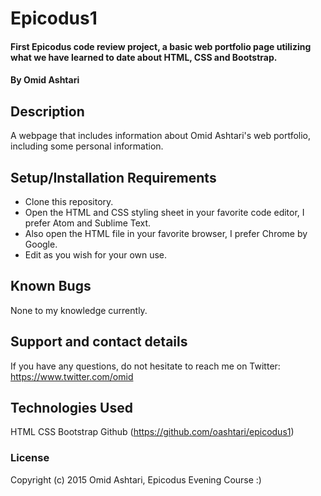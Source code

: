 # Epicodus1

#### First Epicodus code review project, a basic web portfolio page utilizing what we have learned to date about HTML, CSS and Bootstrap.

#### By Omid Ashtari

## Description

A webpage that includes information about Omid Ashtari's web portfolio, including some personal information.

## Setup/Installation Requirements

* Clone this repository.
* Open the HTML and CSS styling sheet in your favorite code editor, I prefer Atom and Sublime Text.
* Also open the HTML file in your favorite browser, I prefer Chrome by Google.
* Edit as you wish for your own use.

## Known Bugs

None to my knowledge currently.

## Support and contact details

If you have any questions, do not hesitate to reach me on Twitter: https://www.twitter.com/omid

## Technologies Used

HTML
CSS
Bootstrap
Github (https://github.com/oashtari/epicodus1)

### License

Copyright (c) 2015 Omid Ashtari, Epicodus Evening Course :)

